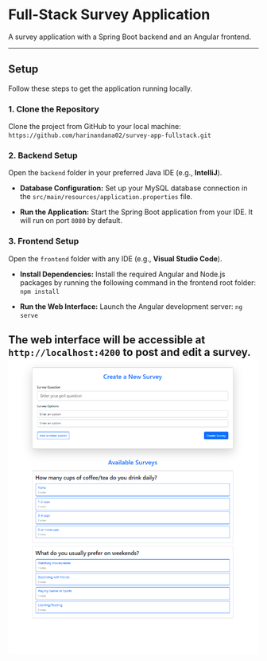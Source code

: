# Full-Stack Survey Application

A survey application with a Spring Boot backend and an Angular frontend.

---

## Setup

Follow these steps to get the application running locally.

### 1. Clone the Repository

Clone the project from GitHub to your local machine:
`https://github.com/harinandana02/survey-app-fullstack.git`

### 2. Backend Setup

Open the `backend` folder in your preferred Java IDE (e.g., **IntelliJ**).

* **Database Configuration:**
    Set up your MySQL database connection in the `src/main/resources/application.properties` file.
    
* **Run the Application:**
    Start the Spring Boot application from your IDE. It will run on port `8080` by default.

### 3. Frontend Setup

Open the `frontend` folder with any IDE (e.g., **Visual Studio Code**).

* **Install Dependencies:**
    Install the required Angular and Node.js packages by running the following command in the frontend root folder:
    `npm install`
    
* **Run the Web Interface:**
    Launch the Angular development server:
    `ng serve`

The web interface will be accessible at `http://localhost:4200` to post and edit a survey.
![Survey App Screenshot](./pictures/home_page.png)
---

